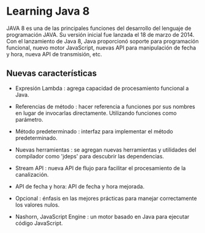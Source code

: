 # Learning Java 8
JAVA 8 es una de las principales funciones del desarrollo del lenguaje de programación JAVA. Su versión inicial fue lanzada el 18 de marzo de 2014. Con el lanzamiento de Java 8, Java proporcionó soporte para programación funcional, nuevo motor JavaScript, nuevas API para manipulación de fecha y hora, nueva API de transmisión, etc.

## Nuevas características
* Expresión Lambda : agrega capacidad de procesamiento funcional a Java.

* Referencias de método : hacer referencia a funciones por sus nombres en lugar de invocarlas directamente. Utilizando funciones como parámetro.

* Método predeterminado : interfaz para implementar el método predeterminado.

* Nuevas herramientas : se agregan nuevas herramientas y utilidades del compilador como 'jdeps' para descubrir las dependencias.

* Stream API : nueva API de flujo para facilitar el procesamiento de la canalización.

* API de fecha y hora: API de fecha y hora mejorada.

* Opcional : énfasis en las mejores prácticas para manejar correctamente los valores nulos.

* Nashorn, JavaScript Engine : un motor basado en Java para ejecutar código JavaScript.
